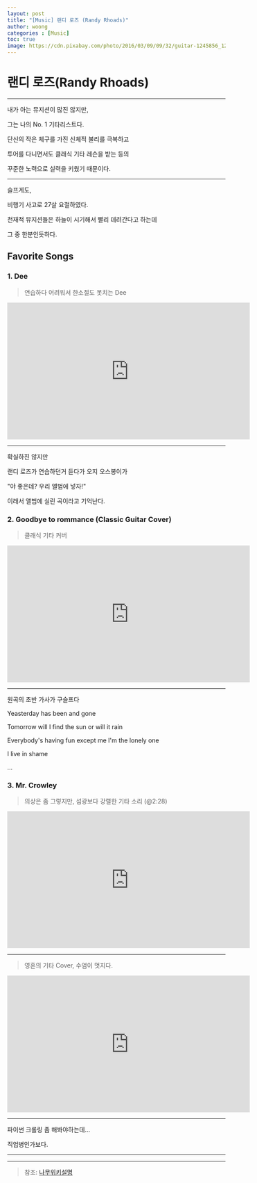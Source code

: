 ```yaml
---
layout: post
title: "[Music] 랜디 로즈 (Randy Rhoads)"
author: woong
categories : [Music]
toc: true
image: https://cdn.pixabay.com/photo/2016/03/09/09/32/guitar-1245856_1280.jpg
---
```


# 랜디 로즈(Randy Rhoads)

---

내가 아는 뮤지션이 많진 않지만,

그는 나의 No. 1 기타리스트다.

단신의 작은 체구를 가진 신체적 불리를 극복하고

투어를 다니면서도 클래식 기타 레슨을 받는 등의

꾸준한 노력으로 실력을 키웠기 때문이다.

---

슬프게도,

비행기 사고로 27살 요절하였다.

천재적 뮤지션들은 하늘이 시기해서 빨리 데려간다고 하는데

그 중 한분인듯하다.


## Favorite Songs

### 1. Dee

> 연습하다 어려워서 한소절도 못치는 Dee

<iframe width="560" height="315" src="https://www.youtube.com/embed/216_wkEgPg4" frameborder="0" allowfullscreen></iframe>

---

확실하진 않지만

랜디 로즈가 연습하던거 듣다가 오지 오스봉이가

"야 좋은데? 우리 앨범에 넣자!"

이래서 앨범에 실린 곡이라고 기억난다.

### 2. Goodbye to rommance (Classic Guitar Cover)

> 클래식 기타 커버

<iframe width="560" height="315" src="https://www.youtube.com/embed/z0G-ZWfovKk" frameborder="0" allowfullscreen></iframe>

---

원곡의 초반 가사가 구슬프다

Yeasterday has been and gone

Tomorrow will I find the sun or will it rain

Everybody's having fun except me I'm the lonely one

I live in shame

...


### 3. Mr. Crowley

> 의상은 좀 그렇지만, 섬광보다 강렬한 기타 소리 (@2:28)

<iframe width="560" height="315" src="https://www.youtube.com/embed/G3LvhdFEOqs" frameborder="0" allowfullscreen></iframe>

---

> 영혼의 기타 Cover, 수염이 멋지다.

<iframe width="560" height="315" src="https://www.youtube.com/embed/C8BWuZi82WE" frameborder="0" allowfullscreen></iframe>

---

파이썬 크롤링 좀 해봐야하는데...

직업병인가보다.

---
---

> 참조: [나무위키설명](https://namu.wiki/w/%EB%9E%9C%EB%94%94%20%EB%A1%9C%EC%A6%88)


